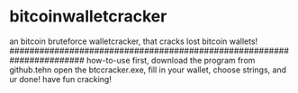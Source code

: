 # bitcoinwalletcracker
an bitcoin bruteforce walletcracker, that cracks lost bitcoin wallets!
#######################################################################
how-to-use
first, download the program from github.tehn open the btccracker.exe, fill in your wallet, choose strings, and ur done! have fun cracking!
